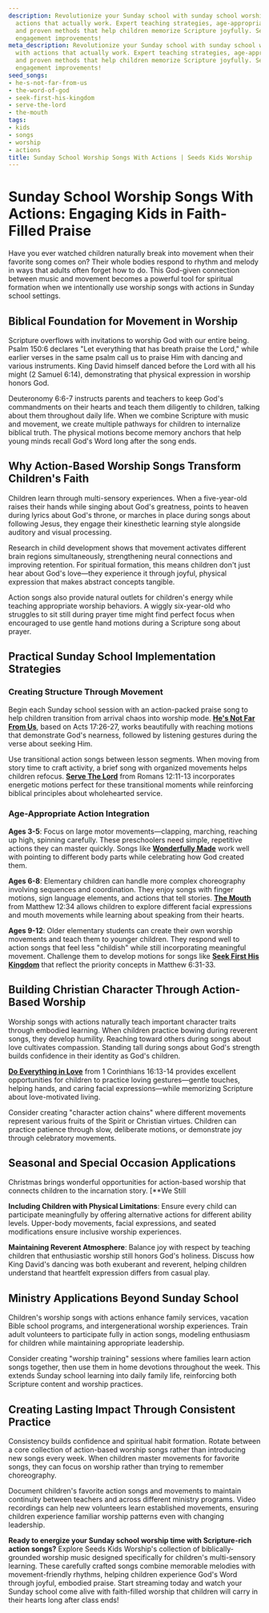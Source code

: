 ```yaml
---
description: Revolutionize your Sunday school with sunday school worship songs with
  actions that actually work. Expert teaching strategies, age-appropriate activities,
  and proven methods that help children memorize Scripture joyfully. See dramatic
  engagement improvements!
meta_description: Revolutionize your Sunday school with sunday school worship songs
  with actions that actually work. Expert teaching strategies, age-appropriate activities,
  and proven methods that help children memorize Scripture joyfully. See dramatic
  engagement improvements!
seed_songs:
- he-s-not-far-from-us
- the-word-of-god
- seek-first-his-kingdom
- serve-the-lord
- the-mouth
tags:
- kids
- songs
- worship
- actions
title: Sunday School Worship Songs With Actions | Seeds Kids Worship
---
```

# Sunday School Worship Songs With Actions: Engaging Kids in Faith-Filled Praise

Have you ever watched children naturally break into movement when their favorite song comes on? Their whole bodies respond to rhythm and melody in ways that adults often forget how to do. This God-given connection between music and movement becomes a powerful tool for spiritual formation when we intentionally use worship songs with actions in Sunday school settings.

## Biblical Foundation for Movement in Worship

Scripture overflows with invitations to worship God with our entire being. Psalm 150:6 declares "Let everything that has breath praise the Lord," while earlier verses in the same psalm call us to praise Him with dancing and various instruments. King David himself danced before the Lord with all his might (2 Samuel 6:14), demonstrating that physical expression in worship honors God.

Deuteronomy 6:6-7 instructs parents and teachers to keep God's commandments on their hearts and teach them diligently to children, talking about them throughout daily life. When we combine Scripture with music and movement, we create multiple pathways for children to internalize biblical truth. The physical motions become memory anchors that help young minds recall God's Word long after the song ends.

## Why Action-Based Worship Songs Transform Children's Faith

Children learn through multi-sensory experiences. When a five-year-old raises their hands while singing about God's greatness, points to heaven during lyrics about God's throne, or marches in place during songs about following Jesus, they engage their kinesthetic learning style alongside auditory and visual processing.

Research in child development shows that movement activates different brain regions simultaneously, strengthening neural connections and improving retention. For spiritual formation, this means children don't just hear about God's love—they experience it through joyful, physical expression that makes abstract concepts tangible.

Action songs also provide natural outlets for children's energy while teaching appropriate worship behaviors. A wiggly six-year-old who struggles to sit still during prayer time might find perfect focus when encouraged to use gentle hand motions during a Scripture song about prayer.

## Practical Sunday School Implementation Strategies

### Creating Structure Through Movement

Begin each Sunday school session with an action-packed praise song to help children transition from arrival chaos into worship mode. [**He's Not Far From Us**](https://seedskidsworship.com/product/hes-not-far-from-us-acts-1726-27-2/), based on Acts 17:26-27, works beautifully with reaching motions that demonstrate God's nearness, followed by listening gestures during the verse about seeking Him.

Use transitional action songs between lesson segments. When moving from story time to craft activity, a brief song with organized movements helps children refocus. [**Serve The Lord**](https://seedskidsworship.com/product/serve-the-lord-romans-1211-13-esv/) from Romans 12:11-13 incorporates energetic motions perfect for these transitional moments while reinforcing biblical principles about wholehearted service.

### Age-Appropriate Action Integration

**Ages 3-5**: Focus on large motor movements—clapping, marching, reaching up high, spinning carefully. These preschoolers need simple, repetitive actions they can master quickly. Songs like [**Wonderfully Made**](https://seedskidsworship.com/product/wonderfully-made-psalm-13914-2/) work well with pointing to different body parts while celebrating how God created them.

**Ages 6-8**: Elementary children can handle more complex choreography involving sequences and coordination. They enjoy songs with finger motions, sign language elements, and actions that tell stories. [**The Mouth**](https://seedskidsworship.com/product/the-mouth-matthew-1234-2/) from Matthew 12:34 allows children to explore different facial expressions and mouth movements while learning about speaking from their hearts.

**Ages 9-12**: Older elementary students can create their own worship movements and teach them to younger children. They respond well to action songs that feel less "childish" while still incorporating meaningful movement. Challenge them to develop motions for songs like [**Seek First His Kingdom**](https://seedskidsworship.com/product/seek-first-his-kingdom-matthew-631-33-2/) that reflect the priority concepts in Matthew 6:31-33.

## Building Christian Character Through Action-Based Worship

Worship songs with actions naturally teach important character traits through embodied learning. When children practice bowing during reverent songs, they develop humility. Reaching toward others during songs about love cultivates compassion. Standing tall during songs about God's strength builds confidence in their identity as God's children.

[**Do Everything in Love**](https://seedskidsworship.com/product/do-everything-in-love-1-corinthians-1613-14-2/) from 1 Corinthians 16:13-14 provides excellent opportunities for children to practice loving gestures—gentle touches, helping hands, and caring facial expressions—while memorizing Scripture about love-motivated living.

Consider creating "character action chains" where different movements represent various fruits of the Spirit or Christian virtues. Children can practice patience through slow, deliberate motions, or demonstrate joy through celebratory movements.

## Seasonal and Special Occasion Applications

Christmas brings wonderful opportunities for action-based worship that connects children to the incarnation story. [**We Still

**Including Children with Physical Limitations**: Ensure every child can participate meaningfully by offering alternative actions for different ability levels. Upper-body movements, facial expressions, and seated modifications ensure inclusive worship experiences.

**Maintaining Reverent Atmosphere**: Balance joy with respect by teaching children that enthusiastic worship still honors God's holiness. Discuss how King David's dancing was both exuberant and reverent, helping children understand that heartfelt expression differs from casual play.

## Ministry Applications Beyond Sunday School

Children's worship songs with actions enhance family services, vacation Bible school programs, and intergenerational worship experiences. Train adult volunteers to participate fully in action songs, modeling enthusiasm for children while maintaining appropriate leadership.

Consider creating "worship training" sessions where families learn action songs together, then use them in home devotions throughout the week. This extends Sunday school learning into daily family life, reinforcing both Scripture content and worship practices.

## Creating Lasting Impact Through Consistent Practice

Consistency builds confidence and spiritual habit formation. Rotate between a core collection of action-based worship songs rather than introducing new songs every week. When children master movements for favorite songs, they can focus on worship rather than trying to remember choreography.

Document children's favorite action songs and movements to maintain continuity between teachers and across different ministry programs. Video recordings can help new volunteers learn established movements, ensuring children experience familiar worship patterns even with changing leadership.

**Ready to energize your Sunday school worship time with Scripture-rich action songs?** Explore Seeds Kids Worship's collection of biblically-grounded worship music designed specifically for children's multi-sensory learning. These carefully crafted songs combine memorable melodies with movement-friendly rhythms, helping children experience God's Word through joyful, embodied praise. Start streaming today and watch your Sunday school come alive with faith-filled worship that children will carry in their hearts long after class ends!

<script type="application/ld+json">
{
  "@context": "https://schema.org",
  "@type": "Article",
  "headline": "Sunday School Worship Songs With Actions",
  "author": {
    "@type": "Organization",
    "name": "Seeds Kids Worship"
  },
  "publisher": {
    "@type": "Organization",
    "name": "Seeds Kids Worship",
    "logo": {
      "@type": "ImageObject",
      "url": "https://seedskidsworship.com/logo.png"
    }
  },
  "datePublished": "2025-09-08T12:10:20.492345",
  "dateModified": "2025-09-08T12:10:20.492371",
  "description": "Revolutionize your Sunday school with sunday school worship songs with actions that actually work. Expert teaching strategies, age-appropriate activities, and p",
  "mainEntityOfPage": {
    "@type": "WebPage",
    "@id": "https://seedskidsworship.com/activities/sunday-school-worship-songs-with-actions/"
  }
}
</script>

<script type="application/ld+json">
{
  "@context": "https://schema.org",
  "@type": "Product",
  "name": "He's Not Far From Us",
  "description": "A song about God's nearness and presence with us",
  "url": "https://seedskidsworship.com/product/hes-not-far-from-us-acts-1726-27-2/",
  "brand": {
    "@type": "Brand",
    "name": "Seeds Kids Worship"
  },
  "category": "Children's Christian Music",
  "album": "I AM with You"
}
</script>

<script type="application/ld+json">
{
  "@context": "https://schema.org",
  "@type": "Product",
  "name": "The Word Of God",
  "description": "Powerful song about the living and active Word of God from Hebrews 4:12",
  "url": "https://seedskidsworship.com/product/the-word-of-god-hebrews-412-2/",
  "brand": {
    "@type": "Brand",
    "name": "Seeds Kids Worship"
  },
  "category": "Children's Christian Music",
  "album": "The Word of God"
}
</script>

<script type="application/ld+json">
{
  "@context": "https://schema.org",
  "@type": "Product",
  "name": "Seek First His Kingdom",
  "description": "Purpose-driven song teaching children to seek God's kingdom above all earthly concerns from Matthew 6:31&33",
  "url": "https://seedskidsworship.com/product/seek-first-his-kingdom-matthew-631-33-2/",
  "brand": {
    "@type": "Brand",
    "name": "Seeds Kids Worship"
  },
  "category": "Children's Christian Music",
  "album": "I Believe"
}
</script>

<script type="application/ld+json">
{
  "@context": "https://schema.org",
